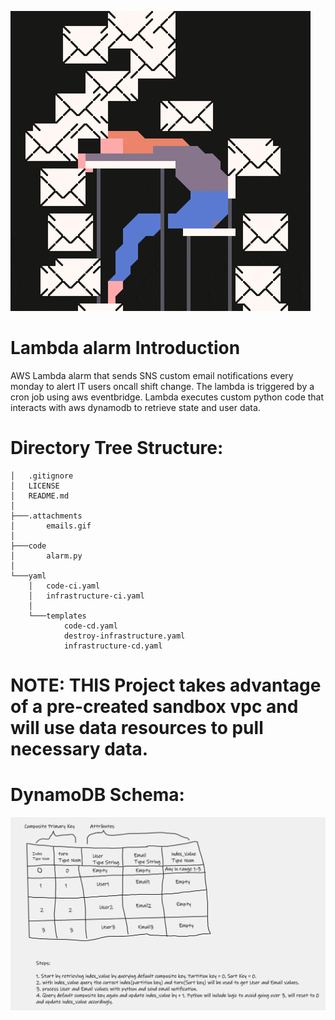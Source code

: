 <!-- Logos -->
![Emails are raining](/.attachments/emails.gif)

# Lambda alarm Introduction
AWS Lambda alarm that sends SNS custom email notifications every monday to alert IT users oncall shift change. The lambda is triggered by a cron job using aws eventbridge. Lambda executes custom python code that interacts with aws dynamodb to retrieve state and user data.

# Directory Tree Structure:
```
│   .gitignore
│   LICENSE
│   README.md
│
├───.attachments
│       emails.gif
│
├───code
│       alarm.py
│
└───yaml
    │   code-ci.yaml
    │   infrastructure-ci.yaml
    │
    └───templates
            code-cd.yaml
            destroy-infrastructure.yaml
            infrastructure-cd.yaml
```
# NOTE: THIS Project takes advantage of a pre-created sandbox vpc and will use data resources to pull necessary data.

# DynamoDB Schema:
![DynamoDB Schema](/.attachments/dynamo-schema.png)
